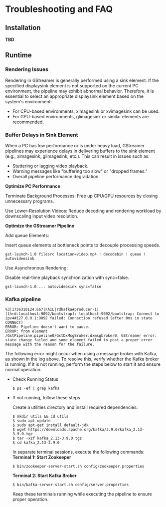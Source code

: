 # Troubleshooting and FAQ

## Installation

**TBD**

## Runtime

### Rendering Issues

Rendering in GStreamer is generally performed using a sink element. If the specified displaysink element is not supported on the current PC environment, the pipeline may exhibit abnormal behavior. Therefore, it is essential to select an appropriate displaysink element based on the system's environment:

- For CPU-based environments, ximagesink or xvimagesink can be used.
- For GPU-based environments, glimagesink or similar elements are recommended.

### Buffer Delays in Sink Element

When a PC has low performance or is under heavy load, GStreamer pipelines may experience delays in delivering buffers to the sink element (e.g., ximagesink, glimagesink, etc.). This can result in issues such as:

- Stuttering or lagging video playback.
- Warning messages like "buffering too slow" or "dropped frames."
- Overall pipeline performance degradation.

**Optimize PC Performance**

Terminate Background Processes: Free up CPU/GPU resources by closing unnecessary programs.

Use Lower-Resolution Videos: Reduce decoding and rendering workload by downscaling input video resolution.

**Optimize the GStreamer Pipeline**

Add queue Elements:

Insert queue elements at bottleneck points to decouple processing speeds.

```
gst-launch-1.0 filesrc location=video.mp4 ! decodebin ! queue ! autovideosink
```

Use Asynchronous Rendering:

Disable real-time playback synchronization with sync=false.

```
gst-launch-1.0 ... autovideosink sync=false
```

### Kafka pipeline

```
%3|1736310124.667|FAIL|rdkafka#producer-1| [thrd:localhost:9092/bootstrap]: localhost:9092/bootstrap: Connect to ipv4#127.0.0.1:9092 failed: Connection refused (after 0ms in state CONNECT)
ERROR: Pipeline doesn't want to pause.
ERROR: from element /GstPipeline:pipeline0/GstDxMsgBroker:dxmsgbroker0: GStreamer error: state change failed and some element failed to post a proper error message with the reason for the failure.
```
The following error might occur when using a message broker with Kafka, as shown in the log above. To resolve this, verify whether the Kafka broker is running. If it is not running, perform the steps below to start it and ensure normal operation.

- Check Running Status

    ```
    $ ps -ef | grep kafka
    ```

- If not running, follow these steps

    Create a utilities directory and install required dependencies:

    ```
    $ mkdir utils && cd utils
    $ sudo apt update
    $ sudo apt-get install default-jdk
    $ wget https://downloads.apache.org/kafka/3.9.0/kafka_2.13-3.9.0.tgz
    $ tar -xzf kafka_2.13-3.9.0.tgz
    $ cd kafka_2.13-3.9.0
    ```

    In separate terminal sessions, execute the following commands:
    **Terminal 1: Start Zookeeper**

    ```
    $ bin/zookeeper-server-start.sh config/zookeeper.properties
    ```

    **Terminal 2: Start Kafka Broker**

    ```
    $ bin/kafka-server-start.sh config/server.properties
    ```

    Keep these terminals running while executing the pipeline to ensure proper operation.